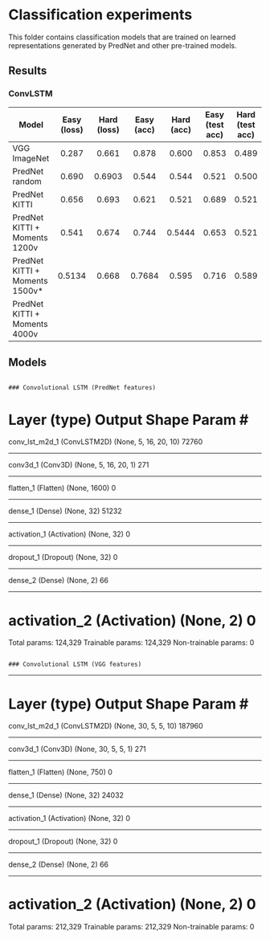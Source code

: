 # Classification experiments

This folder contains classification models that are trained on learned representations generated by PredNet and other pre-trained models.

## Results

### ConvLSTM

| Model  | Easy (loss) | Hard (loss) | Easy (acc) | Hard (acc) | Easy (test acc) | Hard (test acc) |
| ------------- | :--: | :--: | :--: | :--: | :--: | :--: |
| VGG ImageNet | 0.287 | 0.661 | 0.878 | 0.600 | 0.853 | 0.489 |
| PredNet random | 0.690 | 0.6903 | 0.544 | 0.544 | 0.521 | 0.500 |
| PredNet KITTI | 0.656 | 0.693 | 0.621 | 0.521 | 0.689 | 0.521 |
| PredNet KITTI + Moments 1200v | 0.541 | 0.674 | 0.744 | 0.5444 | 0.653 | 0.521 |
| PredNet KITTI + Moments 1500v* | 0.5134 | 0.668 | 0.7684 | 0.595 | 0.716 | 0.589 |
| PredNet KITTI + Moments 4000v |  |  |  |  |  |  |


## Models

```

### Convolutional LSTM (PredNet features)
```
Layer (type)                 Output Shape              Param #   
=================================================================
conv_lst_m2d_1 (ConvLSTM2D)  (None, 5, 16, 20, 10)     72760     
_________________________________________________________________
conv3d_1 (Conv3D)            (None, 5, 16, 20, 1)      271       
_________________________________________________________________
flatten_1 (Flatten)          (None, 1600)              0         
_________________________________________________________________
dense_1 (Dense)              (None, 32)                51232     
_________________________________________________________________
activation_1 (Activation)    (None, 32)                0         
_________________________________________________________________
dropout_1 (Dropout)          (None, 32)                0         
_________________________________________________________________
dense_2 (Dense)              (None, 2)                 66        
_________________________________________________________________
activation_2 (Activation)    (None, 2)                 0         
=================================================================
Total params: 124,329
Trainable params: 124,329
Non-trainable params: 0
```

### Convolutional LSTM (VGG features)

```
_________________________________________________________________
Layer (type)                 Output Shape              Param #   
=================================================================
conv_lst_m2d_1 (ConvLSTM2D)  (None, 30, 5, 5, 10)      187960    
_________________________________________________________________
conv3d_1 (Conv3D)            (None, 30, 5, 5, 1)       271       
_________________________________________________________________
flatten_1 (Flatten)          (None, 750)               0         
_________________________________________________________________
dense_1 (Dense)              (None, 32)                24032     
_________________________________________________________________
activation_1 (Activation)    (None, 32)                0         
_________________________________________________________________
dropout_1 (Dropout)          (None, 32)                0         
_________________________________________________________________
dense_2 (Dense)              (None, 2)                 66        
_________________________________________________________________
activation_2 (Activation)    (None, 2)                 0         
=================================================================
Total params: 212,329
Trainable params: 212,329
Non-trainable params: 0
```
